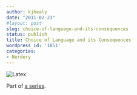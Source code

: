 ```yaml
---
author: kjhealy
date: "2011-02-23"
#layout: post
slug: choice-of-language-and-its-consequences
status: publish
title: Choice of Language and its Consequences
wordpress_id: '1851'
categories:
- Nerdery
---
```


![Latex](https://kieranhealy.org/files/misc/latex-paper.png)

Part of [a series](http://i.imgur.com/ZyeCO.jpg).
